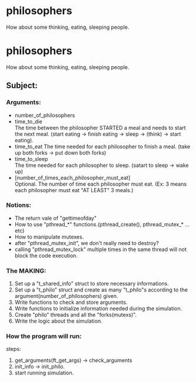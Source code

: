 # philosophers
How about some thinking, eating, sleeping people.

# philosophers
How about some thinking, eating, sleeping people.


## Subject:  

### Arguments:  

- number_of_philosophers  
- time_to_die  
	The time between the philosopher STARTED a meal and needs to start the next meal. (start eating -> finish eating -> sleep -> (think) -> start eating).  
- time_to_eat
	The time needed for each philosopher to finish a meal. (take up both forks -> put down both forks)  
- time_to_sleep  
	The time needed for each philosopher to sleep. (satart to sleep -> wake up)  
- [number_of_times_each_philosopher_must_eat]  
	Optional. The number of time each philosopher must eat. (Ex: 3 means each philosopher must eat "AT LEAST" 3 meals.)  

### Notions:  
- The return vale of "gettimeofday"
- How to use "pthread\_\*" functions.(pthread\_create(), pthread\_mutex\_\* ... etc)  
- How to manipulate mutexes. 
- after "pthread\_mutex\_init", we don't really need to destroy?  
- calling "pthread\_mutex\_lock" multiple times in the same thread will not block the code execution.  


### The MAKING:  
1. Set up a "t\_shared\_info" struct to store necessary informations.
2. Set up a "t\_philo" struct and create as many "t\_philo"s according to the argument(number\_of\_philosophers) given.  
3. Write functions to check and store arguments.  
4. Write functions to initialize information needed during the simulation.  
5. Create "philo" threads and all the "forks(mutexs)".  
6. Write the logic about the simulation.  

### How the program will run:  
steps:
1. get_arguments(ft_get_args) -> check_arguments
2. init_info -> init_philo. 
3. start running simulation.  
